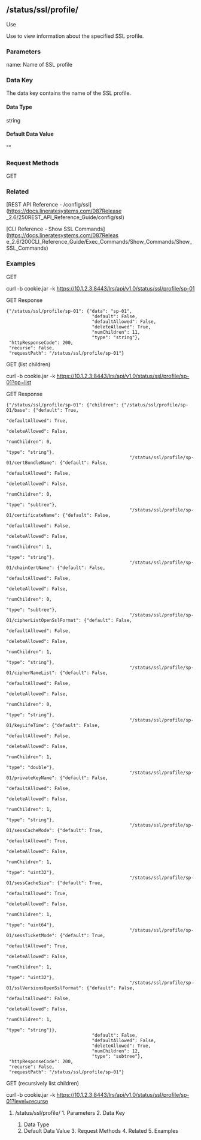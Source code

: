 ## /status/ssl/profile/<name>

Use

Use to view information about the specified SSL profile.

### Parameters

name: Name of SSL profile

### Data Key

The data key contains the name of the SSL profile.

#### Data Type

string

#### Default Data Value

""

### Request Methods

GET

### Related

[REST API Reference - /config/ssl](https://docs.lineratesystems.com/087Release
_2.6/250REST_API_Reference_Guide/config/ssl)

[CLI Reference - Show SSL Commands](https://docs.lineratesystems.com/087Releas
e_2.6/200CLI_Reference_Guide/Exec_Commands/Show_Commands/Show_SSL_Commands)

### Examples

GET

curl -b cookie.jar -k
https://10.1.2.3:8443/lrs/api/v1.0/status/ssl/profile/sp-01

GET Response

    
    
    {"/status/ssl/profile/sp-01": {"data": "sp-01",
                                    "default": False,
                                    "defaultAllowed": False,
                                    "deleteAllowed": True,
                                    "numChildren": 11,
                                    "type": "string"},
     "httpResponseCode": 200,
     "recurse": False,
     "requestPath": "/status/ssl/profile/sp-01"}
    

GET (list children)

curl -b cookie.jar -k
https://10.1.2.3:8443/lrs/api/v1.0/status/ssl/profile/sp-01?op=list

GET Response

    
    
    {"/status/ssl/profile/sp-01": {"children": {"/status/ssl/profile/sp-01/base": {"default": True,
                                                                                      "defaultAllowed": True,
                                                                                      "deleteAllowed": False,
                                                                                      "numChildren": 0,
                                                                                      "type": "string"},
                                                  "/status/ssl/profile/sp-01/certBundleName": {"default": False,
                                                                                                "defaultAllowed": False,
                                                                                                "deleteAllowed": False,
                                                                                                "numChildren": 0,
                                                                                                "type": "subtree"},
                                                  "/status/ssl/profile/sp-01/certificateName": {"default": False,
                                                                                                 "defaultAllowed": False,
                                                                                                 "deleteAllowed": False,
                                                                                                 "numChildren": 1,
                                                                                                 "type": "string"},
                                                  "/status/ssl/profile/sp-01/chainCertName": {"default": False,
                                                                                               "defaultAllowed": False,
                                                                                               "deleteAllowed": False,
                                                                                               "numChildren": 0,
                                                                                               "type": "subtree"},
                                                  "/status/ssl/profile/sp-01/cipherListOpenSslFormat": {"default": False,
                                                                                                         "defaultAllowed": False,
                                                                                                         "deleteAllowed": False,
                                                                                                         "numChildren": 1,
                                                                                                         "type": "string"},
                                                  "/status/ssl/profile/sp-01/cipherNameList": {"default": False,
                                                                                                "defaultAllowed": False,
                                                                                                "deleteAllowed": False,
                                                                                                "numChildren": 0,
                                                                                                "type": "string"},
                                                  "/status/ssl/profile/sp-01/keyLifeTime": {"default": False,
                                                                                             "defaultAllowed": False,
                                                                                             "deleteAllowed": False,
                                                                                             "numChildren": 1,
                                                                                             "type": "double"},
                                                  "/status/ssl/profile/sp-01/privateKeyName": {"default": False,
                                                                                                "defaultAllowed": False,
                                                                                                "deleteAllowed": False,
                                                                                                "numChildren": 1,
                                                                                                "type": "string"},
                                                  "/status/ssl/profile/sp-01/sessCacheMode": {"default": True,
                                                                                               "defaultAllowed": True,
                                                                                               "deleteAllowed": False,
                                                                                               "numChildren": 1,
                                                                                               "type": "uint32"},
                                                  "/status/ssl/profile/sp-01/sessCacheSize": {"default": True,
                                                                                               "defaultAllowed": True,
                                                                                               "deleteAllowed": False,
                                                                                               "numChildren": 1,
                                                                                               "type": "uint64"},
                                                  "/status/ssl/profile/sp-01/sessTicketMode": {"default": True,
                                                                                                "defaultAllowed": True,
                                                                                                "deleteAllowed": False,
                                                                                                "numChildren": 1,
                                                                                                "type": "uint32"},
                                                  "/status/ssl/profile/sp-01/sslVersionsOpenSslFormat": {"default": False,
                                                                                                          "defaultAllowed": False,
                                                                                                          "deleteAllowed": False,
                                                                                                          "numChildren": 1,
                                                                                                          "type": "string"}},
                                    "default": False,
                                    "defaultAllowed": False,
                                    "deleteAllowed": True,
                                    "numChildren": 12,
                                    "type": "subtree"},
     "httpResponseCode": 200,
     "recurse": False,
     "requestPath": "/status/ssl/profile/sp-01"}
    

GET (recursively list children)

curl -b cookie.jar -k
https://10.1.2.3:8443/lrs/api/v1.0/status/ssl/profile/sp-01?level=recurse

  1. /status/ssl/profile/<name>
    1. Parameters
    2. Data Key
      1. Data Type
      2. Default Data Value
    3. Request Methods
    4. Related
    5. Examples

